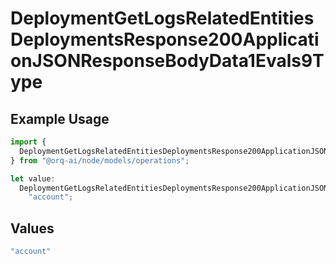 # DeploymentGetLogsRelatedEntitiesDeploymentsResponse200ApplicationJSONResponseBodyData1Evals9Type

## Example Usage

```typescript
import {
  DeploymentGetLogsRelatedEntitiesDeploymentsResponse200ApplicationJSONResponseBodyData1Evals9Type,
} from "@orq-ai/node/models/operations";

let value:
  DeploymentGetLogsRelatedEntitiesDeploymentsResponse200ApplicationJSONResponseBodyData1Evals9Type =
    "account";
```

## Values

```typescript
"account"
```